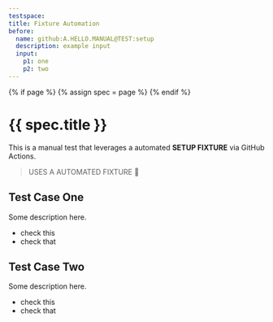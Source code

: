 ```yaml
---
testspace:
title: Fixture Automation
before:
  name: github:A.HELLO.MANUAL@TEST:setup
  description: example input
  input: 
    p1: one
    p2: two
---
```


{% if page %} {% assign spec = page %} {% endif %}

# {{ spec.title }}
This is a manual test that leverages a automated **SETUP FIXTURE** via GitHub Actions. 


> USES A AUTOMATED FIXTURE 🎁

## Test Case One
Some description here.

* check this  
* check that

## Test Case Two
Some description here.

* check this
* check that
